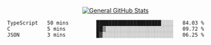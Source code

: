 <p align="center">
  <a href="https://github.com/AndyDevv">
    <img src="https://github-readme-stats.vercel.app/api?username=AndyDevv&custom_title=General%20GitHub%20Stats&theme=aura_dark" alt="General GitHub Stats">
  </a>
</p>

<!--START_SECTION:waka-->
```text
TypeScript   50 mins         █████████████████████░░░░   84.03 % 
C            5 mins          ██▒░░░░░░░░░░░░░░░░░░░░░░   09.72 % 
JSON         3 mins          █▓░░░░░░░░░░░░░░░░░░░░░░░   06.25 % 
```
<!--END_SECTION:waka-->
